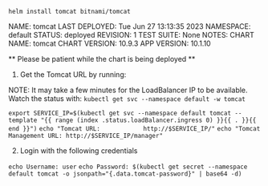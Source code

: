 `helm install tomcat bitnami/tomcat`

NAME: tomcat
LAST DEPLOYED: Tue Jun 27 13:13:35 2023
NAMESPACE: default
STATUS: deployed
REVISION: 1
TEST SUITE: None
NOTES:
CHART NAME: tomcat
CHART VERSION: 10.9.3
APP VERSION: 10.1.10

** Please be patient while the chart is being deployed **

1. Get the Tomcat URL by running:

  NOTE: It may take a few minutes for the LoadBalancer IP to be available.
        Watch the status with: `kubectl get svc --namespace default -w tomcat`

  `export SERVICE_IP=$(kubectl get svc --namespace default tomcat --template "{{ range (index .status.loadBalancer.ingress 0) }}{{ . }}{{ end }}")`
  `echo "Tomcat URL:            http://$SERVICE_IP/"`
  `echo "Tomcat Management URL: http://$SERVICE_IP/manager"`

2. Login with the following credentials

  `echo Username: user`
  `echo Password: $(kubectl get secret --namespace default tomcat -o jsonpath="{.data.tomcat-password}" | base64 -d)`
  